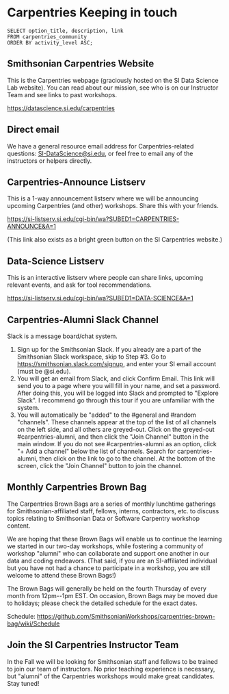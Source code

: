 Carpentries Keeping in touch
================

```
SELECT option_title, description, link
FROM carpentries_community
ORDER BY activity_level ASC;
```

Smithsonian Carpentries Website
-------------------------------

This is the Carpentries webpage (graciously hosted on the SI Data Science Lab website). You can read about our mission, see who is on our Instructor Team and see links to past workshops.

https://datascience.si.edu/carpentries

Direct email
------------

We have a general resource email address for Carpentries-related questions: SI-DataScience@si.edu, or feel free to email any of the instructors or helpers directly.

Carpentries-Announce Listserv
-----------------------------

This is a 1-way announcement listserv where we will be announcing upcoming Carpentries (and other) workshops. Share this with your friends.

https://si-listserv.si.edu/cgi-bin/wa?SUBED1=CARPENTRIES-ANNOUNCE&A=1

(This link also exists as a bright green button on the SI Carpentries website.)

Data-Science Listserv
---------------------

This is an interactive listserv where people can share links, upcoming relevant events, and ask for tool recommendations.

https://si-listserv.si.edu/cgi-bin/wa?SUBED1=DATA-SCIENCE&A=1

Carpentries-Alumni Slack Channel
--------------------------------

Slack is a message board/chat system.

1. Sign up for the Smithsonian Slack. If you already are a part of the Smithsonian Slack workspace, skip to Step #3. Go to https://smithsonian.slack.com/signup, and enter your SI email account (must be @si.edu).
2. You will get an email from Slack, and click Confirm Email. This link will send you to a page where you will fill in your name, and set a password. After doing this, you will be logged into Slack and prompted to "Explore Slack". I recommend go through this tour if you are unfamiliar with the system.
3. You will automatically be "added" to the #general and #random "channels". These channels appear at the top of the list of all channels on the left side, and all others are greyed-out. Click on the greyed-out #carpentries-alumni, and then click the "Join Channel" button in the main window. If you do not see #carpentries-alumni as an option, click "+ Add a channel" below the list of channels. Search for carpentries-alumni, then click on the link to go to the channel. At the bottom of the screen, click the "Join Channel" button to join the channel.

Monthly Carpentries Brown Bag
-----------------------------

The Carpentries Brown Bags are a series of monthly lunchtime gatherings for Smithsonian-affiliated staff, fellows, interns, contractors, etc. to discuss topics relating to Smithsonian Data or Software Carpentry workshop content.

We are hoping that these Brown Bags will enable us to continue the learning we started in our two-day workshops, while fostering a community of workshop "alumni" who can collaborate and support one another in our data and coding endeavors. (That said, if you are an SI-affiliated individual but you have not had a chance to participate in a workshop, you are still welcome to attend these Brown Bags!)

The Brown Bags will generally be held on the fourth Thursday of every month from 12pm--1pm EST. On occasion, Brown Bags may be moved due to holidays; please check the detailed schedule for the exact dates.

Schedule: https://github.com/SmithsonianWorkshops/carpentries-brown-bag/wiki/Schedule

Join the SI Carpentries Instructor Team
---------------------------------------

In the Fall we will be looking for Smithsonian staff and fellows to be trained to join our team of instructors. No prior teaching experience is necessary, but "alumni" of the Carpentries workshops would make great candidates. Stay tuned!


